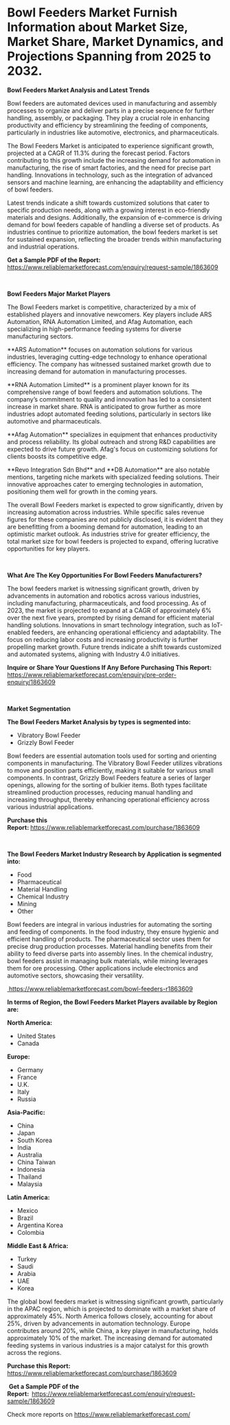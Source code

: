 <p><h1>Bowl Feeders Market Furnish Information about Market Size, Market Share, Market Dynamics, and Projections Spanning from 2025 to 2032.</h1></p><p><strong>Bowl Feeders Market Analysis and Latest Trends</strong></p>
<p><p>Bowl feeders are automated devices used in manufacturing and assembly processes to organize and deliver parts in a precise sequence for further handling, assembly, or packaging. They play a crucial role in enhancing productivity and efficiency by streamlining the feeding of components, particularly in industries like automotive, electronics, and pharmaceuticals.</p><p>The Bowl Feeders Market is anticipated to experience significant growth, projected at a CAGR of 11.3% during the forecast period. Factors contributing to this growth include the increasing demand for automation in manufacturing, the rise of smart factories, and the need for precise part handling. Innovations in technology, such as the integration of advanced sensors and machine learning, are enhancing the adaptability and efficiency of bowl feeders.</p><p>Latest trends indicate a shift towards customized solutions that cater to specific production needs, along with a growing interest in eco-friendly materials and designs. Additionally, the expansion of e-commerce is driving demand for bowl feeders capable of handling a diverse set of products. As industries continue to prioritize automation, the bowl feeders market is set for sustained expansion, reflecting the broader trends within manufacturing and industrial operations.</p></p>
<p><strong>Get a Sample PDF of the Report:&nbsp;</strong> <a href="https://www.reliablemarketforecast.com/enquiry/request-sample/1863609?utm_campaign=2320&utm_medium=2&utm_source=Github&utm_content=ia&utm_term=10042025&utm_id=bowl-feeders">https://www.reliablemarketforecast.com/enquiry/request-sample/1863609</a></p>
<p>&nbsp;</p>
<p><strong>Bowl Feeders Major Market Players</strong></p>
<p><p>The Bowl Feeders market is competitive, characterized by a mix of established players and innovative newcomers. Key players include ARS Automation, RNA Automation Limited, and Afag Automation, each specializing in high-performance feeding systems for diverse manufacturing sectors.</p><p>**ARS Automation** focuses on automation solutions for various industries, leveraging cutting-edge technology to enhance operational efficiency. The company has witnessed sustained market growth due to increasing demand for automation in manufacturing processes.</p><p>**RNA Automation Limited** is a prominent player known for its comprehensive range of bowl feeders and automation solutions. The company’s commitment to quality and innovation has led to a consistent increase in market share. RNA is anticipated to grow further as more industries adopt automated feeding solutions, particularly in sectors like automotive and pharmaceuticals.</p><p>**Afag Automation** specializes in equipment that enhances productivity and process reliability. Its global outreach and strong R&D capabilities are expected to drive future growth. Afag's focus on customizing solutions for clients boosts its competitive edge.</p><p>**Revo Integration Sdn Bhd** and **DB Automation** are also notable mentions, targeting niche markets with specialized feeding solutions. Their innovative approaches cater to emerging technologies in automation, positioning them well for growth in the coming years.</p><p>The overall Bowl Feeders market is expected to grow significantly, driven by increasing automation across industries. While specific sales revenue figures for these companies are not publicly disclosed, it is evident that they are benefitting from a booming demand for automation, leading to an optimistic market outlook. As industries strive for greater efficiency, the total market size for bowl feeders is projected to expand, offering lucrative opportunities for key players.</p></p>
<p>&nbsp;</p>
<p><strong>What Are The Key Opportunities For Bowl Feeders Manufacturers?</strong></p>
<p><p>The bowl feeders market is witnessing significant growth, driven by advancements in automation and robotics across various industries, including manufacturing, pharmaceuticals, and food processing. As of 2023, the market is projected to expand at a CAGR of approximately 6% over the next five years, prompted by rising demand for efficient material handling solutions. Innovations in smart technology integration, such as IoT-enabled feeders, are enhancing operational efficiency and adaptability. The focus on reducing labor costs and increasing productivity is further propelling market growth. Future trends indicate a shift towards customized and automated systems, aligning with Industry 4.0 initiatives.</p></p>
<p><strong>Inquire or Share Your Questions If Any Before Purchasing This Report:</strong> <a href="https://www.reliablemarketforecast.com/enquiry/pre-order-enquiry/1863609?utm_campaign=2320&utm_medium=2&utm_source=Github&utm_content=ia&utm_term=10042025&utm_id=bowl-feeders">https://www.reliablemarketforecast.com/enquiry/pre-order-enquiry/1863609</a></p>
<p>&nbsp;</p>
<p><strong>Market Segmentation</strong></p>
<p><strong>The Bowl Feeders Market Analysis by types is segmented into:</strong></p>
<p><ul><li>Vibratory Bowl Feeder</li><li>Grizzly Bowl Feeder</li></ul></p>
<p><p>Bowl feeders are essential automation tools used for sorting and orienting components in manufacturing. The Vibratory Bowl Feeder utilizes vibrations to move and position parts efficiently, making it suitable for various small components. In contrast, Grizzly Bowl Feeders feature a series of larger openings, allowing for the sorting of bulkier items. Both types facilitate streamlined production processes, reducing manual handling and increasing throughput, thereby enhancing operational efficiency across various industrial applications.</p></p>
<p><strong>Purchase this Report:&nbsp;</strong><a href="https://www.reliablemarketforecast.com/purchase/1863609?utm_campaign=2320&utm_medium=2&utm_source=Github&utm_content=ia&utm_term=10042025&utm_id=bowl-feeders">https://www.reliablemarketforecast.com/purchase/1863609</a></p>
<p>&nbsp;</p>
<p><strong>The Bowl Feeders Market Industry Research by Application is segmented into:</strong></p>
<p><ul><li>Food</li><li>Pharmaceutical</li><li>Material Handling</li><li>Chemical Industry</li><li>Mining</li><li>Other</li></ul></p>
<p><p>Bowl feeders are integral in various industries for automating the sorting and feeding of components. In the food industry, they ensure hygienic and efficient handling of products. The pharmaceutical sector uses them for precise drug production processes. Material handling benefits from their ability to feed diverse parts into assembly lines. In the chemical industry, bowl feeders assist in managing bulk materials, while mining leverages them for ore processing. Other applications include electronics and automotive sectors, showcasing their versatility.</p></p>
<p><a href="https://www.reliablemarketforecast.com/bowl-feeders-r1863609?utm_campaign=2320&utm_medium=2&utm_source=Github&utm_content=ia&utm_term=10042025&utm_id=bowl-feeders">&nbsp;https://www.reliablemarketforecast.com/bowl-feeders-r1863609</a></p>
<p><strong>In terms of Region, the Bowl Feeders Market Players available by Region are:</strong></p>
<p>
    <p> <strong> North America: </strong>
        <ul>
            <li>United States</li>
            <li>Canada</li>
        </ul>
        </p> 
    <p> <strong> Europe: </strong>
        <ul>
            <li>Germany</li>
            <li>France</li>
            <li>U.K.</li>
            <li>Italy</li>
            <li>Russia</li>
        </ul>
        </p> 
    <p> <strong> Asia-Pacific: </strong>
        <ul>
            <li>China</li>
            <li>Japan</li>
            <li>South Korea</li>
            <li>India</li>
            <li>Australia</li>
            <li>China Taiwan</li>
            <li>Indonesia</li>
            <li>Thailand</li>
            <li>Malaysia</li>
        </ul>
        </p> 
    <p> <strong> Latin America: </strong>
        <ul>
            <li>Mexico</li>
            <li>Brazil</li>
            <li>Argentina Korea</li>
            <li>Colombia</li>
        </ul>
        </p> 
    <p> <strong> Middle East & Africa: </strong>
        <ul>
            <li>Turkey</li>
            <li>Saudi</li>
            <li>Arabia</li>
            <li>UAE</li>
            <li>Korea</li>
        </ul>
    </p>
    </p>
<p><p>The global bowl feeders market is witnessing significant growth, particularly in the APAC region, which is projected to dominate with a market share of approximately 45%. North America follows closely, accounting for about 25%, driven by advancements in automation technology. Europe contributes around 20%, while China, a key player in manufacturing, holds approximately 10% of the market. The increasing demand for automated feeding systems in various industries is a major catalyst for this growth across the regions.</p></p>
<p><strong>Purchase this Report: </strong><a href="https://www.reliablemarketforecast.com/purchase/1863609?utm_campaign=2320&utm_medium=2&utm_source=Github&utm_content=ia&utm_term=10042025&utm_id=bowl-feeders">https://www.reliablemarketforecast.com/purchase/1863609</a></p>
<p>&nbsp;<strong>Get a Sample PDF of the Report:&nbsp;&nbsp;</strong><a href="https://www.reliablemarketforecast.com/enquiry/request-sample/1863609?utm_campaign=2320&utm_medium=2&utm_source=Github&utm_content=ia&utm_term=10042025&utm_id=bowl-feeders">https://www.reliablemarketforecast.com/enquiry/request-sample/1863609</a></p>
<p><strong></strong></p>
<p>Check more reports on <a href="https://www.reliablemarketforecast.com/?utm_campaign=2320&utm_medium=2&utm_source=Github&utm_content=ia&utm_term=10042025&utm_id=bowl-feeders">https://www.reliablemarketforecast.com/</a></p>